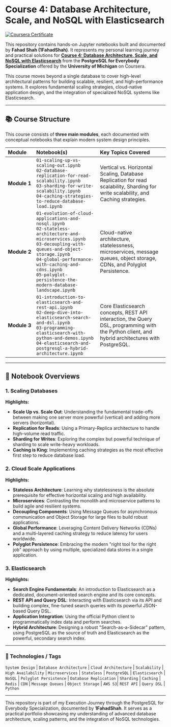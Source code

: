 # Course 4: Database Architecture, Scale, and NoSQL with Elasticsearch
[![Coursera Certificate](https://img.shields.io/badge/Coursera-Certificate-blue?logo=coursera)](https://www.coursera.org/account/accomplishments/verify/YOUR-CERTIFICATE-ID-HERE)

This repository contains hands-on Jupyter notebooks built and documented by **Fahad Shah (1FahadShah)**. It represents my personal learning journey and practical solutions for **[Course 4: Database Architecture, Scale, and NoSQL with Elasticsearch](https://www.coursera.org/learn/database-architecture-scale-nosql)** from the **PostgreSQL for Everybody Specialization** offered by the **University of Michigan** on Coursera.

This course moves beyond a single database to cover high-level architectural patterns for building scalable, resilient, and high-performance systems. It explores fundamental scaling strategies, cloud-native application design, and the integration of specialized NoSQL systems like Elasticsearch.

---

## 📚 Course Structure

This course consists of **three main modules**, each documented with conceptual notebooks that explain modern system design principles.

| Module      | Notebook(s)                                                                                                                                                                                                                                                             | Key Topics Covered                                                                                                           |
| :---------- | :---------------------------------------------------------------------------------------------------------------------------------------------------------------------------------------------------------------------------------------------------------------------- | :--------------------------------------------------------------------------------------------------------------------------- |
| **Module&nbsp;1** | `01-scaling-up-vs-scaling-out.ipynb`<br>`02-database-replication-for-read-scalability.ipynb`<br>`03-sharding-for-write-scalability.ipynb`<br>`04-caching-strategies-to-reduce-database-load.ipynb`                                                                      | Vertical vs. Horizontal Scaling, Database Replication for read scalability, Sharding for write scalability, and Caching strategies. |
| **Module&nbsp;2** | `01-evolution-of-cloud-applications-and-nosql.ipynb`<br>`02-stateless-architecture-and-microservices.ipynb`<br>`03-decoupling-with-queues-and-object-storage.ipynb`<br>`04-global-performance-with-caching-and-cdns.ipynb`<br>`05-polyglot-persistence-the-modern-database-landscape.ipynb` | Cloud-native architecture, statelessness, microservices, message queues, object storage, CDNs, and Polyglot Persistence.      |
| **Module&nbsp;3** | `01-introduction-to-elasticsearch-and-rest-api.ipynb`<br>`02-deep-dive-into-elasticsearch-search-and-dsl.ipynb`<br>`03-programming-elasticsearch-with-python-and-demos.ipynb`<br>`04-elasticsearch-and-postgresql-a-hybrid-architecture.ipynb`                                | Core Elasticsearch concepts, REST API interaction, the Query DSL, programming with the Python client, and hybrid architectures with PostgreSQL. |

---

## 📓 Notebook Overviews

### 1. Scaling Databases
**Highlights:**
* **Scale Up vs. Scale Out**: Understanding the fundamental trade-offs between making one server more powerful (vertical) and adding more servers (horizontal).
* **Replication for Reads**: Using a Primary-Replica architecture to handle high-volume read traffic.
* **Sharding for Writes**: Exploring the complex but powerful technique of sharding to scale write-heavy workloads.
* **Caching is King**: Implementing caching strategies as the most effective first step to reduce database load.

### 2. Cloud Scale Applications
**Highlights:**
* **Stateless Architecture**: Learning why statelessness is the absolute prerequisite for effective horizontal scaling and high availability.
* **Microservices**: Contrasting the monolith and microservice patterns to build agile and resilient systems.
* **Decoupling Components**: Using Message Queues for asynchronous communication and Object Storage for large files to build robust applications.
* **Global Performance**: Leveraging Content Delivery Networks (CDNs) and a multi-layered caching strategy to reduce latency for users worldwide.
* **Polyglot Persistence**: Embracing the modern "right tool for the right job" approach by using multiple, specialized data stores in a single application.

### 3. Elasticsearch
**Highlights:**
* **Search Engine Fundamentals**: An introduction to Elasticsearch as a dedicated, document-oriented search engine and its core concepts.
* **REST API and Query DSL**: Interacting with Elasticsearch via its API and building complex, fine-tuned search queries with its powerful JSON-based Query DSL.
* **Application Integration**: Using the official Python client to programmatically index data and perform searches.
* **Hybrid Architecture**: Designing a robust "Search-as-a-Sidecar" pattern, using PostgreSQL as the source of truth and Elasticsearch as the powerful, secondary search index.

---

### 🚀 Technologies / Tags
`System Design` | `Database Architecture` | `Cloud Architecture` | `Scalability` | `High Availability` | `Microservices` | `Stateless` | `PostgreSQL` | `Elasticsearch` | `NoSQL` | `Polyglot Persistence` | `Database Replication` | `Sharding` | `Caching` | `Redis` | `CDN` | `Message Queues` | `Object Storage` | `AWS S3`| `REST API` | `Query DSL` | `Python`

---

This repository is part of my Execution Journey through the PostgreSQL for Everybody Specialization, documented by **1FahadShah**. It serves as a practical portfolio showcasing my understanding of advanced database architecture, scaling patterns, and the integration of NoSQL technologies.
